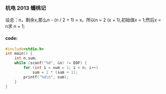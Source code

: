 ### 杭电 2013 蟠桃记



设总：n，剩余x,那么n - (n / 2 + 1) = x。所以n = 2 (x + 1),初始值x = 1;然后x = n求 n + 1;

#### code:

```c
#include<stdio.h>
int main() {
	int n,sum;
	while (scanf("%d", &n) != EOF) {
		for (int i = sum = 1; i < n; i++)
			sum = 2 * (sum + 1);
		printf("%d\n", sum);
	}
}
```

